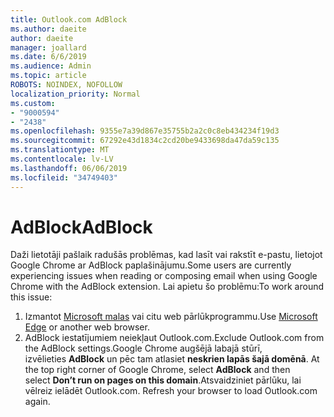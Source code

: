 ```yaml
---
title: Outlook.com AdBlock
ms.author: daeite
author: daeite
manager: joallard
ms.date: 6/6/2019
ms.audience: Admin
ms.topic: article
ROBOTS: NOINDEX, NOFOLLOW
localization_priority: Normal
ms.custom:
- "9000594"
- "2438"
ms.openlocfilehash: 9355e7a39d867e35755b2a2c0c8eb434234f19d3
ms.sourcegitcommit: 67292e43d1834c2cd20be9433698da47da59c135
ms.translationtype: MT
ms.contentlocale: lv-LV
ms.lasthandoff: 06/06/2019
ms.locfileid: "34749403"
---
```

# <a name="adblock"></a><span data-ttu-id="18678-102">AdBlock</span><span class="sxs-lookup"><span data-stu-id="18678-102">AdBlock</span></span>

<span data-ttu-id="18678-103">Daži lietotāji pašlaik radušās problēmas, kad lasīt vai rakstīt e-pastu, lietojot Google Chrome ar AdBlock paplašinājumu.</span><span class="sxs-lookup"><span data-stu-id="18678-103">Some users are currently experiencing issues when reading or composing email when using Google Chrome with the AdBlock extension.</span></span> <span data-ttu-id="18678-104">Lai apietu šo problēmu:</span><span class="sxs-lookup"><span data-stu-id="18678-104">To work around this issue:</span></span>

1. <span data-ttu-id="18678-105">Izmantot [Microsoft malas](https://www.microsoft.com/windows/microsoft-edge) vai citu web pārlūkprogrammu.</span><span class="sxs-lookup"><span data-stu-id="18678-105">Use [Microsoft Edge](https://www.microsoft.com/windows/microsoft-edge) or another web browser.</span></span>
1. <span data-ttu-id="18678-106">AdBlock iestatījumiem neiekļaut Outlook.com.</span><span class="sxs-lookup"><span data-stu-id="18678-106">Exclude Outlook.com from the AdBlock settings.</span></span><span data-ttu-id="18678-107">Google Chrome augšējā labajā stūrī, izvēlieties **AdBlock** un pēc tam atlasiet **neskrien lapās šajā domēnā**.</span><span class="sxs-lookup"><span data-stu-id="18678-107"> At the top right corner of Google Chrome, select **AdBlock** and then select **Don’t run on pages on this domain**.</span></span><span data-ttu-id="18678-108">Atsvaidziniet pārlūku, lai vēlreiz ielādēt Outlook.com.</span><span class="sxs-lookup"><span data-stu-id="18678-108"> Refresh your browser to load Outlook.com again.</span></span>